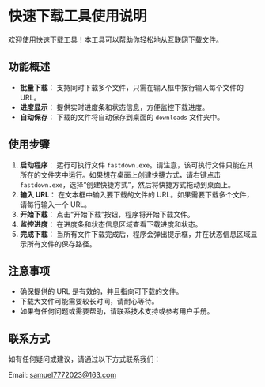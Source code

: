 # 快速下载工具使用说明

欢迎使用快速下载工具！本工具可以帮助你轻松地从互联网下载文件。

## 功能概述

- **批量下载**： 支持同时下载多个文件，只需在输入框中按行输入每个文件的 URL。
- **进度显示**： 提供实时进度条和状态信息，方便监控下载进度。
- **自动保存**： 下载的文件将自动保存到桌面的 `downloads` 文件夹中。

## 使用步骤

1. **启动程序**： 运行可执行文件 `fastdown.exe`。请注意，该可执行文件只能在其所在的文件夹中运行。如果想在桌面上创建快捷方式，请右键点击 `fastdown.exe`，选择“创建快捷方式”，然后将快捷方式拖动到桌面上。
2. **输入 URL**： 在文本框中输入要下载的文件的 URL。如果需要下载多个文件，请每行输入一个 URL。
3. **开始下载**： 点击“开始下载”按钮，程序将开始下载文件。
4. **监控进度**： 在进度条和状态信息区域查看下载进度和状态。
5. **完成下载**： 当所有文件下载完成后，程序会弹出提示框，并在状态信息区域显示所有文件的保存路径。

## 注意事项

- 确保提供的 URL 是有效的，并且指向可下载的文件。
- 下载大文件可能需要较长时间，请耐心等待。
- 如果有任何问题或需要帮助，请联系技术支持或参考用户手册。

## 联系方式

如有任何疑问或建议，请通过以下方式联系我们：

Email: samuel7772023@163.com
